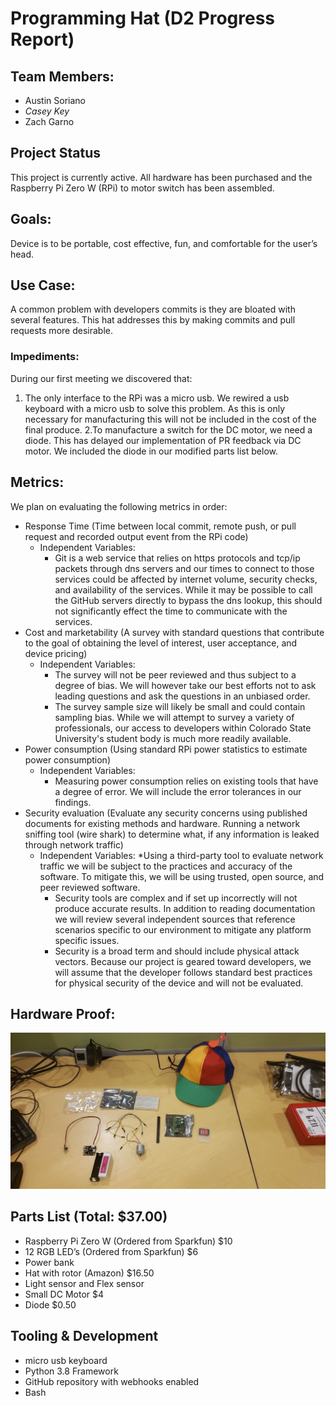 # Programming Hat (D2 Progress Report)

## Team Members:
* Austin Soriano
* *Casey Key*
* Zach Garno

## Project Status
This project is currently active. All hardware has been purchased and the Raspberry Pi Zero W (RPi) to motor switch has been assembled.

## Goals:
Device is to be portable, cost effective, fun, and comfortable for the user’s head.

## Use Case:
A common problem with developers commits is they are bloated with several features. This hat addresses this by making commits and pull requests more desirable.

### Impediments:
During our first meeting we discovered that:
 1. The only interface to the RPi was a micro usb. We rewired a usb keyboard with a micro usb to solve this problem. As this is only necessary for manufacturing this will not be included in the cost of the final produce.
 2.To manufacture a switch for the DC motor, we need a diode. This has delayed our implementation of PR feedback via DC motor. We included the diode in our modified parts list below.

## Metrics:
We plan on evaluating the following metrics in order:
* Response Time (Time between local commit, remote push, or pull request and recorded output event from the RPi code)
  * Independent Variables:
    * Git is a web service that relies on https protocols and tcp/ip packets through dns servers and our times to connect to those services could be affected by internet volume, security checks, and availability of the services. While it may be possible to call the GitHub servers directly to bypass the dns lookup, this should not significantly effect the time to communicate with the services.
* Cost and marketability (A survey with standard questions that contribute to the goal of obtaining the level of interest, user acceptance, and device pricing)
  * Independent Variables:
    * The survey will not be peer reviewed and thus subject to a degree of bias. We will however take our best efforts not to ask leading questions and ask the questions in an unbiased order.
    * The survey sample size will likely be small and could contain sampling bias. While we will attempt to survey a variety of professionals, our access to developers within Colorado State University's student body is much more readily available.
* Power consumption (Using standard RPi power statistics to estimate power consumption)
  * Independent Variables:
    * Measuring power consumption relies on existing tools that have a degree of error. We will include the error tolerances in our findings.
* Security evaluation (Evaluate any security concerns using published documents for existing methods and hardware. Running a network sniffing tool (wire shark) to determine what, if any information is leaked through network traffic)
  * Independent Variables:
    *Using a third-party tool to evaluate network traffic we will be subject to the practices and accuracy of the software. To mitigate this, we will be using trusted, open source, and peer reviewed software.
    * Security tools are complex and if set up incorrectly will not produce accurate results. In addition to reading documentation we will review several independent sources that reference scenarios specific to our environment to mitigate any platform specific issues.
    * Security is a broad term and should include physical attack vectors. Because our project is geared toward developers, we will assume that the developer follows standard best practices for physical security of the device and will not be evaluated.

## Hardware Proof:
![Image of Hardware Parts](https://github.com/zach-garno/CS-370-Pi-Project/blob/master/images/Parts.jpg)

## Parts List (Total: $37.00)
* Raspberry Pi Zero W (Ordered from Sparkfun) $10 
* 12 RGB LED’s (Ordered from Sparkfun) $6
* Power bank
* Hat with rotor (Amazon) $16.50
* Light sensor and Flex sensor
* Small DC Motor $4 
* Diode $0.50

## Tooling & Development
* micro usb keyboard
* Python 3.8 Framework
* GitHub repository with webhooks enabled
* Bash
